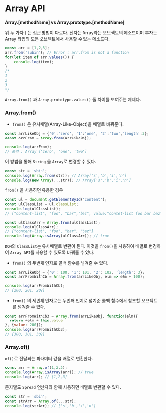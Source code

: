 # Array API

**Array.[methodName] vs Array.prototype.[methodName]**

  위 두 가자ㅣ는 접근 방법이 다르다. 전자는 Array라는 오브젝트의 메소드이며 후자는 Array 타입의 모든 오브젝트에서 사용할 수 있는 메소드다.

```javascript
const arr = [1,2,3];
arr.from('subin'); // Error : arr.from is not a function
for(let item of arr.values()) {
    console.log(item);
}
/*
1
2
3
*/
```

  `Array.from()` 과 `Array.prototype.values()` 둘 차이를 보여주는 예제다.



### Array.from()

- `from()` 은 유사배열(Array-Like-Object)을 배열로 바꿔준다.

```javascript
const arrLikeObj = {'0':'zero', '1':'one', '2':'two','length':3};
const arrFrom = Array.from(arrLikeObj);

console.log(arrFrom);
// 출력 : Array ['zero', 'one', 'two']
```



  이 방법을 통해 `String` 을 `Array`로 변경할 수 있다.

```javascript
const str = 'sbin';
console.log(Array.from(str)); // Array['s','b','i','n']
console.log(new Array(...str)); // Array['s','b','i','n']
```



  `from()` 을 사용하면 유용한 경우

```javascript
const ul = document.getElementById('content');
const ulClassList = ul.classList;
console.log(ulClassList);
// ["content-list", "foo", "bar","baz", value:"contet-list foo bar baz"]

const ulClassArr = Array.from(ulClassList);
console.log(ulClassArr); 
// ["content-list", "foo", "bar", "baz"]
console.log(Array.isArray(ulClassArr)); // true
```

  `DOM`의 `ClassList`는 유사배열로 변환이 된다. 이것을 `from()`을 사용하여 배열로 변경하여 `Array API`를 사용할 수 있도록 바꿔줄 수 있다.



- `from()` 의 두번째 인자로 콜백 함수를 넘겨줄 수 있다.

```javascript
const arrLikeObj = {'0': 100, '1': 101, '2': 102, 'length': 3};
const arrFromWithCb = Array.from(arrLikeObj, elm => elm + 100);

console.log(arrFromWithCb);
// [200, 201, 202]
```



- `from()` 의 세번째 인자로는 두번째 인자로 넘겨준 콜백 함수에서 참조할 오브젝트를 넘겨줄 수 있다.

```javascript
const arrFromWithCb3 = Array.from(arrLikeObj, function(elm){
  return +elm + this.value
}, {value: 200});
console.log(arrFromWithCb3);
// [300, 301, 302]
```



### Array.of()

  `of()`로 전달되는 파라미터 값을 배열로 변환한다.

```javascript
const arr = Array.of(1,2,3);
console.log(Array.isArray(arr)); // true
console.log(arr); // [1,2,3]
```



  문자열도 `Spread` 연산자와 함께 사용하면 배열로 변환할 수 있다.

```javascript
const str = 'sbin';
const strArr = Array.of(...str);
console.log(strArr); // ['s','b','i','n']
```

